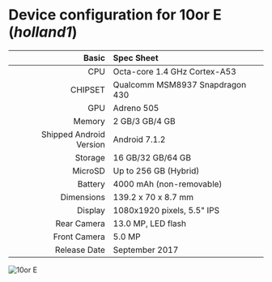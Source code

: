 Device configuration for 10or E  (_holland1_)
=====================================================

Basic   | Spec Sheet
-------:|:-------------------------
CPU     | Octa-core 1.4 GHz Cortex-A53
CHIPSET | Qualcomm MSM8937 Snapdragon 430
GPU     | Adreno 505
Memory  | 2 GB/3 GB/4 GB
Shipped Android Version | Android 7.1.2
Storage | 16 GB/32 GB/64 GB
MicroSD | Up to 256 GB (Hybrid)
Battery | 4000 mAh (non-removable)
Dimensions | 139.2 x 70 x 8.7 mm
Display | 1080x1920 pixels, 5.5" IPS
Rear Camera  | 13.0 MP, LED flash
Front Camera | 5.0 MP
Release Date | September 2017

![10or E](https://www.suggestphone.com/assets/tenor-10or-e.png "10or E")
